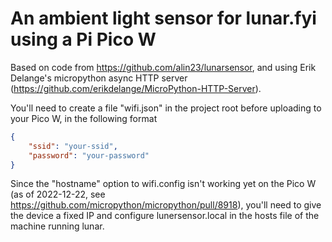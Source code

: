 # An ambient light sensor for lunar.fyi using a Pi Pico W

Based on code from https://github.com/alin23/lunarsensor, and using Erik Delange's micropython async HTTP server (https://github.com/erikdelange/MicroPython-HTTP-Server).

You'll need to create a file "wifi.json" in the project root before uploading to your Pico W, in the following format

```json
{
    "ssid": "your-ssid",
    "password": "your-password"
}
```
  
Since the "hostname" option to wifi.config isn't working yet on the Pico W (as of 2022-12-22, see https://github.com/micropython/micropython/pull/8918), you'll need to give the device a fixed IP and configure lunersensor.local in the hosts file of the machine running lunar.